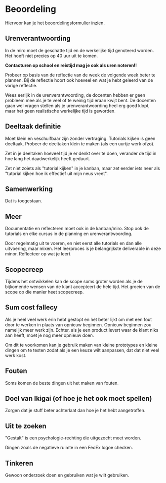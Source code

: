 # Beoordeling
Hiervoor kan je het beoordelingsformulier inzien.

## Urenverantwoording
In de miro moet de geschatte tijd en de werkelijke tijd genoteerd worden. Het hoeft niet  precies op 40 uur uit te komen.

**Contacturen op school en reistijd mag je ook als uren noteren!!**

Probeer op basis van de reflectie van de week de volgende week beter te plannen. Bij de reflectie hoort ook hoeveel en wat je hebt geleerd van de vorige reflectie.

Wees eerlijk in de urenverantwoording, de docenten hebben er geen probleem mee als je te veel of te weinig tijd eraan kwijt bent. De docenten gaan wel vragen stellen als je urenverantwoording heel erg goed klopt, maar het geen realistische werkelijke tijd is geworden.

## Deeltaak definitie
Moet klein en veschuifbaar zijn zonder vertraging. Tutorials kijken is geen deeltaak. Probeer de deeltaken klein te maken (als een uurtje werk ofzo).

Zet in je deeltaken hoeveel tijd je er denkt over te doen, verander de tijd in hoe lang het daadwerkelijk heeft geduurt.

Zet niet zoiets als "tutorial kijken" in je kanban, maar zet eerder iets neer als "tutorial kijken hoe ik effectief uit mijn neus vreet".

## Samenwerking
Dat is toegestaan.

## Meer
Documentatie en reflecteren moet ook in de kanban/miro. Stop ook de tutorials en elke cursus in de planning en urenverantwoording.

Door regelmatig uit te voeren, en niet eerst alle tutorials en dan alle uitvoering, maar mixen. Het leerproces is je belangrijkste deliverable in deze minor. Reflecteer op wat je leert.

## Scopecreep
Tijdens het ontwikkelen kan de scope soms groter worden als je de bijkomende wensen van de klant accepteert de hele tijd. Het groeien van de scope op die manier heet scopecreep.

## Sum cost fallecy
Als je heel veel werk erin hebt gestopt en het beter lijkt om met een fout door te werken in plaats van opnieuw beginnen. Opnieuw beginnen zou namelijk meer werk zijn. Echter, als je een product levert waar de klant niks aan heeft, moet je nog meer opnieuw doen.

Om dit te voorkomen kan je gebruik maken van kleine prototypes en kleine dingen om te testen zodat als je een keuze wilt aanpassen, dat dat niet veel werk kost.

## Fouten
Soms komen de beste dingen uit het maken van fouten.

## Doel van Ikigai (of hoe je het ook moet spellen)
Zorgen dat je stuff beter achterlaat dan hoe je het hebt aangetroffen.

## Uit te zoeken
"Gestalt" is een psychologie-rechting die uitgezocht moet worden.

Dingen zoals de negatieve ruimte in een FedEx logoe checken.

## Tinkeren
Gewoon onderzoek doen en gebruiken wat je wilt gebruiken.

